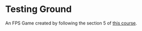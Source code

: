 # Testing Ground
An FPS Game created by following the section 5 of [this course](https://www.udemy.com/unrealcourse/).
